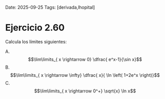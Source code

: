 Date: 2025-09-25
Tags: [derivada,lhopital]

# Ejercicio 2.60

 
Calcula los límites siguientes:

A.   $$\lim\limits_{ x \rightarrow  0} \dfrac{ e^x-1}{\sin   x}$$ 
B.   $$\lim\limits_{ x \rightarrow  \infty} \dfrac{ x}{ \ln \left( 1+2e^x \right)}$$ 
C.   $$\lim\limits_{ x \rightarrow  0^+}  \sqrt{x} \ln  x$$ 
